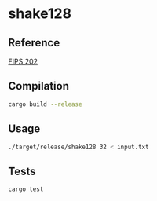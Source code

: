 # shake128

## Reference

[FIPS 202](https://nvlpubs.nist.gov/nistpubs/FIPS/NIST.FIPS.202.pdf)

## Compilation

```sh
cargo build --release
```

## Usage

```sh
./target/release/shake128 32 < input.txt
```

## Tests

```sh
cargo test
```
